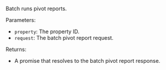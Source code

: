 Batch runs pivot reports.

Parameters:
- `property`: The property ID.
- `request`: The batch pivot report request.

Returns:
- A promise that resolves to the batch pivot report response.
